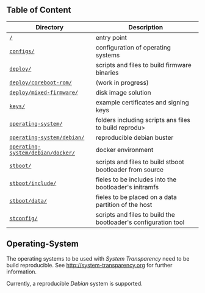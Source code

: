 ## Table of Content

| Directory                                                                                   | Description                                                    |
| ------------------------------------------------------------------------------------------- | -------------------------------------------------------------- |
| [`/`](../README.md#scripts)                                                                 | entry point                                                    |
| [`configs/`](../configs/README.md#configs)                                                  | configuration of operating systems                             |
| [`deploy/`](../deploy/README.md#deploy)                                                     | scripts and files to build firmware binaries                   |
| [`deploy/coreboot-rom/`](../deploy/coreboot-rom/README.md#deploy-coreboot-rom)              | (work in progress)                                             |
| [`deploy/mixed-firmware/`](../deploy/mixed-firmware/README.md#deploy-mixed-firmware)        | disk image solution                                            |
| [`keys/`](../keys/README.md#keys)                                                           | example certificates and signing keys                          |
| [`operating-system/`](README.md#operating-system)                                           | folders including scripts ans files to build reprodu>          |
| [`operating-system/debian/`](debian/README.md#operating-system-debian)                      | reproducible debian buster                                     |
| [`operating-system/debian/docker/`](debian/docker/README.md#operating-system-debian-docker) | docker environment                                             |
| [`stboot/`](../stboot/README.md#stboot)                                                     | scripts and files to build stboot bootloader from source       |
| [`stboot/include/`](../stboot/include/README.md#stboot-include)                             | fieles to be includes into the bootloader's initramfs          |
| [`stboot/data/`](../stboot/data/README.md#stboot-data)                                      | fieles to be placed on a data partition of the host            |
| [`stconfig/`](../stconfig/README.md#stconfig)                                               | scripts and files to build the bootloader's configuration tool |

## Operating-System

The operating systems to be used with _System Transparency_ need to be build reproducible. See http://system-transparency.org for further information.

Currently, a reproducible _Debian_ system is supported.
